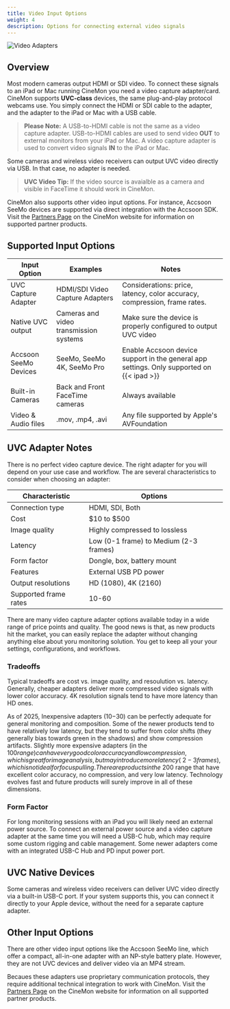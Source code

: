 ```yaml
---
title: Video Input Options
weight: 4
description: Options for connecting external video signals
---
```


![Video Adapters](/images/docs/CineMon-Connection-Diagram.png)

## Overview

Most modern cameras output HDMI or SDI video. To connect these signals to an iPad or Mac running CineMon you need a video capture adapter/card. CineMon supports **UVC-class** devices, the same plug-and-play protocol webcams use. You simply connect the HDMI or SDI cable to the adapter, and the adapter to the iPad or Mac with a USB cable.

> **Please Note:** A USB-to-HDMI cable is not the same as a video capture adapter. USB-to-HDMI cables are used to send video **OUT** to external monitors from your iPad or Mac. A video capture adapter is used to convert video signals **IN** to the iPad or Mac.

Some cameras and wireless video receivers can output UVC video directly via USB. In that case, no adapter is needed.

> **UVC Video Tip:** If the video source is avaialble as a camera and visible in FaceTime it should work in CineMon.

CineMon also supports other video input options. For instance, Accsoon SeeMo devices are supported via direct integration with the Accsoon SDK. Visit the [Partners Page](https://www.cinemon.app/partners/) on the CineMon website for information on supported partner products.

## Supported Input Options

| Input Option | Examples | Notes |
|--------------|----------|-------|
| UVC Capture Adapter | HDMI/SDI Video Capture Adapters | Considerations: price, latency, color accuracy, compression, frame rates. |
| Native UVC output | Cameras and video transmission systems | Make sure the device is properly configured to output UVC video |
| Accsoon SeeMo Devices | SeeMo, SeeMo 4K, SeeMo Pro | Enable Accsoon device support in the general app settings. Only supported on {{< ipad >}} |
| Built-in Cameras | Back and Front FaceTime cameras | Always available |
| Video & Audio files | .mov, .mp4, .avi | Any file supported by Apple's AVFoundation |

## UVC Adapter Notes

There is no perfect video capture device. The right adapter for you will depend on your use case and workflow. The are several characteristics to consider when choosing an adapter:

| Characteristic | Options |
|----------------|---------|
| Connection type | HDMI, SDI, Both |
| Cost | $10 to $500 |
| Image quality | Highly compressed to lossless |
| Latency | Low (0-1 frame) to Medium (2-3 frames) |
| Form factor | Dongle, box, battery mount |
| Features | External USB PD power |
| Output resolutions | HD (1080), 4K (2160) |
| Supported frame rates | 10-60 |

There are many video capture adapter options available today in a wide range of price points and quality. The good news is that, as new products hit the market, you can easily replace the adapter without changing anything else about yoru monitoring solution. You get to keep all your your settings, configurations, and workflows.

### Tradeoffs

Typical tradeoffs are cost vs. image quality, and resoulution vs. latency. Generally, cheaper adapters deliver more compressed video signals with lower color accuracy. 4K resolution signals tend to have more latency than HD ones.

As of 2025, Inexpensive adapters ($10-$30) can be perfectly adequate for general monitoring and composition. Some of the newer products tend to have relatively low latency, but they tend to suffer from color shifts (they generally bias towards green in the shadows) and show compression artifacts. Slightly more expensive adapters (in the $100 range) can have very good color accuracy and low compression, which is great for image analysis, but may introduce more latency (~2-3 frames), which is not ideal for focus pulling. There are products in the ~$200 range that have excellent color accuracy, no compression, and very low latency. Technology evolves fast and future products will surely improve in all of these dimensions.

### Form Factor

For long monitoring sessions with an iPad you will likely need an external power source. To connect an external power source and a video capture adapter at the same time you will need a USB-C hub, which may require some custom rigging and cable management. Some newer adapters come with an integrated USB-C Hub and PD input power port.

## UVC Native Devices

Some cameras and wireless video receivers can deliver UVC video directly via a built-in USB-C port. If your system supports this, you can connect it directly to your Apple device, without the need for a separate capture adapter.

## Other Input Options

There are other video input options like the Accsoon SeeMo line, which offer a compact, all-in-one adapter with an NP-style battery plate. However, they are not UVC devices and deliver video via an MP4 stream.

Becaues these adapters use proprietary communication protocols, they require additional technical integration to work with CineMon. Visit the [Partners Page](https://www.cinemon.app/partners/) on the CineMon website for information on all supported partner products.